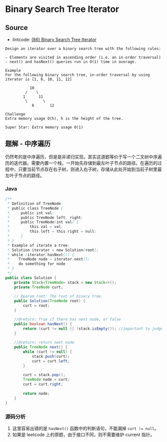 # Binary Search Tree Iterator

## Source

- lintcode: [(86) Binary Search Tree Iterator](http://www.lintcode.com/en/problem/binary-search-tree-iterator/) <i class="fa fa-star"></i><i class="fa fa-star"></i>

```
Design an iterator over a binary search tree with the following rules:

- Elements are visited in ascending order (i.e. an in-order traversal)
- next() and hasNext() queries run in O(1) time in average.

Example
For the following binary search tree, in-order traversal by using iterator is [1, 6, 10, 11, 12]

		   10
		 /    \
		1      11
		 \       \
		 	6       12

Challenge
Extra memory usage O(h), h is the height of the tree.

Super Star: Extra memory usage O(1)
```

## 题解 - 中序遍历

仍然考的是中序遍历，但是是非递归实现。其实这道题等价于写一个二叉树中序遍历的迭代器。需要内置一个栈，一开始先存储到最左叶子节点的路径。在遍历的过程中，只要当前节点存在右子树，则进入右子树，存储从此处开始到当前子树里最左叶子节点的路径。

### Java 

```java
/**
 * Definition of TreeNode:
 * public class TreeNode {
 *     public int val;
 *     public TreeNode left, right;
 *     public TreeNode(int val) {
 *         this.val = val;
 *         this.left = this.right = null;
 *     }
 * }
 * Example of iterate a tree:
 * Solution iterator = new Solution(root);
 * while (iterator.hasNext()) {
 *    TreeNode node = iterator.next();
 *    do something for node
 * } 
 */
public class Solution {
    private Stack<TreeNode> stack = new Stack<>();
    private TreeNode curt;
    
    // @param root: The root of binary tree.
    public Solution(TreeNode root) {
        curt = root;
    }

    //@return: True if there has next node, or false
    public boolean hasNext() {
        return (curt != null || !stack.isEmpty()); //important to judge curt != null
    }
    
    //@return: return next node
    public TreeNode next() {
        while (curt != null) {
            stack.push(curt);
            curt = curt.left;
        }
        
        curt = stack.pop();
        TreeNode node = curt;
        curt = curt.right;
        
        return node;
    }
}
```

### 源码分析

1. 这里容易出错的是 `hasNext()` 函数中的判断语句，不能漏掉 `curt != null`。
2. 如果是 leetcode 上的原题，由于接口不同，则不需要维护 current 指针。
